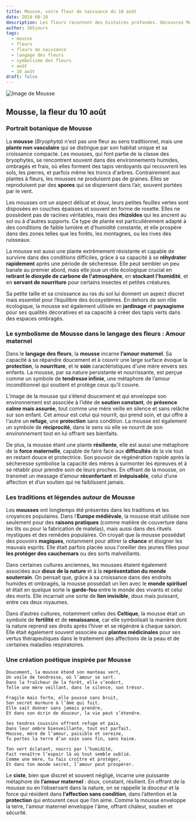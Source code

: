```yaml
---
title: Mousse, votre fleur de naissance du 10 août
date: 2024-08-10
description: Les fleurs racontent des histoires profondes. Découvrez Mousse, votre fleur de naissance du 10 août, ses symboles et récits fascinants. Plongez dans sa signification et son langage unique dans l'art floral.
author: 365jours
tags:
  - mousse
  - fleurs
  - fleurs de naissance
  - langage des fleurs
  - symbolisme des fleurs
  - août
  - 10 août
draft: false
---
```


![Image de Mousse](https://cdn.pixabay.com/photo/2017/12/10/10/09/moss-3009549_1280.jpg#center)


## Mousse, la fleur du 10 août

### Portrait botanique de Mousse

La **mousse** (_Bryophyta_) n'est pas une fleur au sens traditionnel, mais une **plante non vasculaire** qui se distingue par son habitat unique et sa croissance compacte. Les mousses, qui font partie de la classe des bryophytes, se rencontrent souvent dans des environnements humides, ombragés et frais, où elles forment des tapis verdoyants qui recouvrent les sols, les pierres, et parfois même les troncs d'arbres. Contrairement aux plantes à fleurs, les mousses ne produisent pas de graines. Elles se reproduisent par des **spores** qui se dispersent dans l’air, souvent portées par le vent.

Les mousses ont un aspect délicat et doux, leurs petites feuilles vertes sont disposées en couches épaisses et souvent en forme de rosette. Elles ne possèdent pas de racines véritables, mais des **rhizoïdes** qui les ancrent au sol ou à d'autres supports. Ce type de plante est particulièrement adapté à des conditions de faible lumière et d'humidité constante, et elle prospère dans des zones telles que les forêts, les montagnes, ou les rives des ruisseaux.

La mousse est aussi une plante extrêmement résistante et capable de survivre dans des conditions difficiles, grâce à sa capacité à se **réhydrater rapidement** après une période de sécheresse. Elle peut sembler un peu banale au premier abord, mais elle joue un rôle écologique crucial en **retirant le dioxyde de carbone de l'atmosphère**, en **stockant l'humidité**, et en **servant de nourriture** pour certains insectes et petites créatures.

Sa petite taille et sa croissance au ras du sol lui donnent un aspect discret mais essentiel pour l’équilibre des écosystèmes. En dehors de son rôle écologique, la mousse est également utilisée en **jardinage** et **paysagisme** pour ses qualités décoratives et sa capacité à créer des tapis verts dans des espaces ombragés.

### Le symbolisme de Mousse dans le langage des fleurs : Amour maternel

Dans le **langage des fleurs**, la **mousse** incarne **l’amour maternel**. Sa capacité à se répandre doucement et à couvrir une large surface évoque la **protection**, la **nourriture**, et le **soin** caractéristiques d'une mère envers ses enfants. La mousse, par sa nature persistante et nourrissante, est perçue comme un symbole de **tendresse infinie**, une métaphore de l’amour inconditionnel qui soutient et protège ceux qu’il couvre.

L’image de la mousse qui s’étend doucement et qui enveloppe son environnement est associée à l’idée de **soutien constant**, de **présence calme mais assurée**, tout comme une mère veille en silence et sans relâche sur son enfant. Cet amour est celui qui nourrit, qui prend soin, et qui offre à l'autre un **refuge**, une **protection** sans condition. La mousse est également un symbole de **réciprocité**, dans le sens où elle se nourrit de son environnement tout en lui offrant ses bienfaits.

De plus, la mousse étant une plante **résiliente**, elle est aussi une métaphore de la **force maternelle**, capable de faire face aux **difficultés** de la vie tout en restant douce et protectrice. Son pouvoir de régénération rapide après la sécheresse symbolise la capacité des mères à surmonter les épreuves et à se rétablir pour prendre soin de leurs proches. En offrant de la mousse, on transmet un message d’amour **réconfortant** et **inépuisable**, celui d’une affection et d’un soutien qui ne faiblissent jamais.

### Les traditions et légendes autour de Mousse

Les **mousses** ont longtemps été présentes dans les traditions et les croyances populaires. Dans l’**Europe médiévale**, la mousse était utilisée non seulement pour des **raisons pratiques** (comme matière de couverture dans les lits ou pour la fabrication de matelas), mais aussi dans des rituels mystiques et des remèdes populaires. On croyait que la mousse possédait des pouvoirs **magiques**, notamment pour attirer la **chance** et éloigner les mauvais esprits. Elle était parfois placée sous l'oreiller des jeunes filles pour **les protéger des cauchemars** ou des sorts malveillants.

Dans certaines cultures anciennes, les mousses étaient également associées aux **dieux de la nature** et à la **représentation du monde souterrain**. On pensait que, grâce à sa croissance dans des endroits humides et ombragés, la mousse possédait un lien avec le **monde spirituel** et était en quelque sorte le **garde-fou** entre le monde des vivants et celui des morts. Elle incarnait une sorte de **lien invisible**, doux mais puissant, entre ces deux royaumes.

Dans d’autres cultures, notamment celles des **Celtique**, la mousse était un symbole de **fertilité** et de **renaissance**, car elle symbolisait la manière dont la nature reprend ses droits après l’hiver et se régénère à chaque saison. Elle était également souvent associée aux **plantes médicinales** pour ses vertus thérapeutiques dans le traitement des affections de la peau et de certaines maladies respiratoires.

### Une création poétique inspirée par Mousse

```
Doucement, la mousse étend son manteau vert,
Un voile de tendresse, où l’amour se sert.
Dans la fraîcheur de la forêt, elle s’endort,
Telle une mère veillant, dans le silence, son trésor.

Fragile mais forte, elle pousse sans bruit,
Son secret murmure à l’âme qui fuit.
Elle sait donner sans jamais prendre,
Et dans son écrin de douceur, la vie peut s’étendre.

Ses tendres coussins offrent refuge et paix,
Dans leur ombre bienveillante, tout est parfait.
Mousse, mère de l’amour, paisible et sereine,
Tu portes la terre d’un soin sans fin, sans haine.

Ton vert éclatant, nourri par l’humidité,
Fait renaître l’espoir là où tout semble oublié.
Comme une mère, tu fais croître et protéger,
Et dans ton monde secret, l’amour peut prospérer.
```

Le **ciste**, bien que discret et souvent négligé, incarne une puissante métaphore de **l’amour maternel** : doux, constant, résilient. En offrant de la mousse ou en l’observant dans la nature, on se rappelle la douceur et la force qui résident dans **l’affection sans condition**, dans l’attention et la **protection** qui entourent ceux que l’on aime. Comme la mousse enveloppe la terre, l'amour maternel enveloppe l'âme, offrant chaleur, soutien et sécurité.